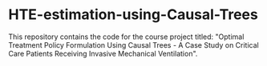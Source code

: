 # HTE-estimation-using-Causal-Trees
This repository contains the code for the course project titled: "Optimal Treatment Policy Formulation Using Causal Trees - A Case Study on Critical Care Patients Receiving Invasive Mechanical Ventilation". 
